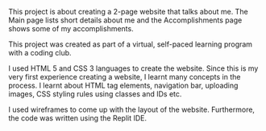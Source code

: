    This project is about creating a 2-page website that talks about me.
   The Main page lists short details about me and the Accomplishments page shows some of my accomplishments. 
    
   This project was created as part of a virtual, self-paced learning program with a coding club.
    
   I used HTML 5 and CSS 3 languages to create the website.
   Since this is my very first experience creating a website, I learnt many concepts in the process.
   I learnt about HTML tag elements, navigation bar, uploading images, CSS styling rules using classes and IDs etc.
   
   I used wireframes to come up with the layout of the website.
   Furthermore, the code was written using the Replit IDE.
